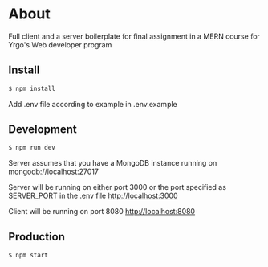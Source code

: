 # About

Full client and a server boilerplate for final assignment in a MERN course for Yrgo's Web developer program

## Install

```sh
$ npm install
```

Add .env file according to example in .env.example

## Development

```sh
$ npm run dev
```

Server assumes that you have a MongoDB instance running on mongodb://localhost:27017

Server will be running on either port 3000 or the port specified as SERVER_PORT in the .env file [http://localhost:3000](http://localhost:3000)

Client will be running on port 8080 [http://localhost:8080](http://localhost:8080)

## Production

```sh
$ npm start
```
